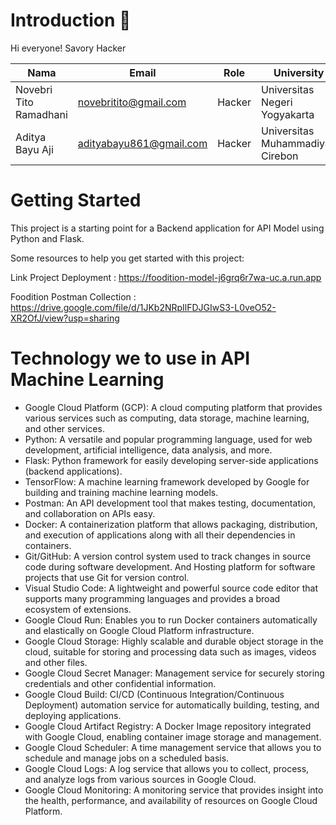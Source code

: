 # Introduction 👋

Hi everyone! Savory Hacker

| Nama | Email | Role | University | LinkedIn |
| ---      | ---       | ---       | ---       | ---       |
| Novebri Tito Ramadhani | novebritito@gmail.com | Hacker | Universitas Negeri Yogyakarta | [![text](https://img.shields.io/badge/LinkedIn-0077B5?style=for-the-badge&logo=linkedin&logoColor=white)](https://www.linkedin.com/in/novebri-tito-ramadhani/) |
| Aditya Bayu Aji | adityabayu861@gmail.com | Hacker | Universitas Muhammadiyah Cirebon | [![text](https://img.shields.io/badge/LinkedIn-0077B5?style=for-the-badge&logo=linkedin&logoColor=white)](https://www.linkedin.com/in/iniadittt/) |

# Getting Started

This project is a starting point for a Backend application for API Model using Python and Flask.

Some resources to help you get started with this project:

Link Project Deployment : https://foodition-model-j6grq6r7wa-uc.a.run.app

Foodition Postman Collection : https://drive.google.com/file/d/1JKb2NRpIlFDJGIwS3-L0veO52-XR2OfJ/view?usp=sharing

# Technology we to use in API Machine Learning
- Google Cloud Platform (GCP): A cloud computing platform that provides various services such as computing, data storage, machine learning, and other services.
- Python: A versatile and popular programming language, used for web development, artificial intelligence, data analysis, and more.
- Flask: Python framework for easily developing server-side applications (backend applications).
- TensorFlow: A machine learning framework developed by Google for building and training machine learning models.
- Postman: An API development tool that makes testing, documentation, and collaboration on APIs easy.
- Docker: A containerization platform that allows packaging, distribution, and execution of applications along with all their dependencies in containers.
- Git/GitHub: A version control system used to track changes in source code during software development. And Hosting platform for software projects that use Git for version control.
- Visual Studio Code: A lightweight and powerful source code editor that supports many programming languages ​​and provides a broad ecosystem of extensions.
- Google Cloud Run: Enables you to run Docker containers automatically and elastically on Google Cloud Platform infrastructure.
- Google Cloud Storage: Highly scalable and durable object storage in the cloud, suitable for storing and processing data such as images, videos and other files.
- Google Cloud Secret Manager: Management service for securely storing credentials and other confidential information.
- Google Cloud Build: CI/CD (Continuous Integration/Continuous Deployment) automation service for automatically building, testing, and deploying applications.
- Google Cloud Artifact Registry: A Docker Image repository integrated with Google Cloud, enabling container image storage and management.
- Google Cloud Scheduler: A time management service that allows you to schedule and manage jobs on a scheduled basis.
- Google Cloud Logs: A log service that allows you to collect, process, and analyze logs from various sources in Google Cloud.
- Google Cloud Monitoring: A monitoring service that provides insight into the health, performance, and availability of resources on Google Cloud Platform.
